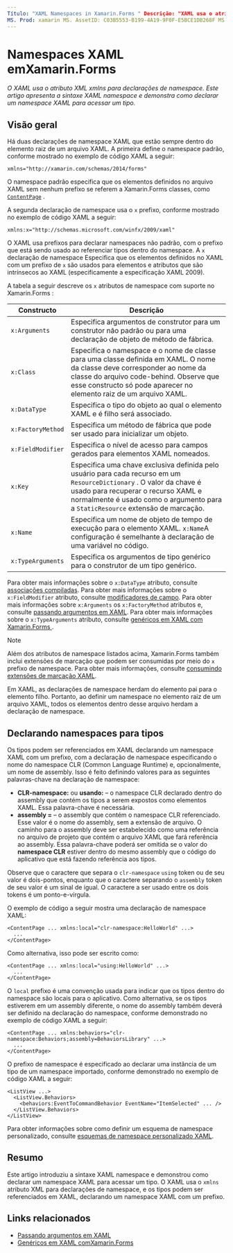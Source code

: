 ```yaml
---
Título: "XAML Namespaces in Xamarin.Forms " Descrição: "XAML usa o atributo XML xmlns para declarações de namespace. Este artigo apresenta a sintaxe XAML namespace e demonstra como declarar um namespace XAML para acessar um tipo. "
MS. Prod: xamarin MS. AssetID: C03B5553-B199-4A19-9F0F-E5BCE1DB268F MS. Technology: xamarin-Forms autor: davidbritch MS. Author: dabritch MS. Date: 08/21/2018 no-loc: [ Xamarin.Forms , Xamarin.Essentials ]
---
```


# <a name="xaml-namespaces-in-xamarinforms"></a>Namespaces XAML emXamarin.Forms

_O XAML usa o atributo XML xmlns para declarações de namespace. Este artigo apresenta a sintaxe XAML namespace e demonstra como declarar um namespace XAML para acessar um tipo._

## <a name="overview"></a>Visão geral

Há duas declarações de namespace XAML que estão sempre dentro do elemento raiz de um arquivo XAML. A primeira define o namespace padrão, conforme mostrado no exemplo de código XAML a seguir:

```xaml
xmlns="http://xamarin.com/schemas/2014/forms"
```

O namespace padrão especifica que os elementos definidos no arquivo XAML sem nenhum prefixo se referem a Xamarin.Forms classes, como [`ContentPage`](xref:Xamarin.Forms.ContentPage) .

A segunda declaração de namespace usa o `x` prefixo, conforme mostrado no exemplo de código XAML a seguir:

```xaml
xmlns:x="http://schemas.microsoft.com/winfx/2009/xaml"
```

O XAML usa prefixos para declarar namespaces não padrão, com o prefixo que está sendo usado ao referenciar tipos dentro do namespace. A `x` declaração de namespace Especifica que os elementos definidos no XAML com um prefixo de `x` são usados para elementos e atributos que são intrínsecos ao XAML (especificamente a especificação XAML 2009).

A tabela a seguir descreve os `x` atributos de namespace com suporte no Xamarin.Forms :

|Constructo|Descrição|
|--- |--- |
|`x:Arguments`|Especifica argumentos de construtor para um construtor não padrão ou para uma declaração de objeto de método de fábrica.|
|`x:Class`|Especifica o namespace e o nome de classe para uma classe definida em XAML. O nome da classe deve corresponder ao nome da classe do arquivo code-behind. Observe que esse constructo só pode aparecer no elemento raiz de um arquivo XAML.|
|`x:DataType`|Especifica o tipo do objeto ao qual o elemento XAML e é filho será associado.|
|`x:FactoryMethod`|Especifica um método de fábrica que pode ser usado para inicializar um objeto.|
|`x:FieldModifier`|Especifica o nível de acesso para campos gerados para elementos XAML nomeados.|
|`x:Key`|Especifica uma chave exclusiva definida pelo usuário para cada recurso em um `ResourceDictionary` . O valor da chave é usado para recuperar o recurso XAML e normalmente é usado como o argumento para a `StaticResource` extensão de marcação.|
|`x:Name`|Especifica um nome de objeto de tempo de execução para o elemento XAML. `x:Name`A configuração é semelhante à declaração de uma variável no código.|
|`x:TypeArguments`|Especifica os argumentos de tipo genérico para o construtor de um tipo genérico.|

Para obter mais informações sobre o `x:DataType` atributo, consulte [associações compiladas](~/xamarin-forms/app-fundamentals/data-binding/compiled-bindings.md). Para obter mais informações sobre o `x:FieldModifier` atributo, consulte [modificadores de campo](~/xamarin-forms/xaml/field-modifiers.md). Para obter mais informações sobre `x:Arguments` os `x:FactoryMethod` atributos e, consulte [passando argumentos em XAML](~/xamarin-forms/xaml/passing-arguments.md). Para obter mais informações sobre o `x:TypeArguments` atributo, consulte [genéricos em XAML com Xamarin.Forms ](generics.md).

> [!NOTE]
> Além dos atributos de namespace listados acima, Xamarin.Forms também inclui extensões de marcação que podem ser consumidas por meio do `x` prefixo de namespace. Para obter mais informações, consulte [consumindo extensões de marcação XAML](~/xamarin-forms/xaml/markup-extensions/consuming.md).

Em XAML, as declarações de namespace herdam do elemento pai para o elemento filho. Portanto, ao definir um namespace no elemento raiz de um arquivo XAML, todos os elementos dentro desse arquivo herdam a declaração de namespace.

## <a name="declaring-namespaces-for-types"></a>Declarando namespaces para tipos

Os tipos podem ser referenciados em XAML declarando um namespace XAML com um prefixo, com a declaração de namespace especificando o nome do namespace CLR (Common Language Runtime) e, opcionalmente, um nome de assembly. Isso é feito definindo valores para as seguintes palavras-chave na declaração de namespace:

- **CLR-namespace:** ou **usando:** – o namespace CLR declarado dentro do assembly que contém os tipos a serem expostos como elementos XAML. Essa palavra-chave é necessária.
- **assembly =** – o assembly que contém o namespace CLR referenciado. Esse valor é o nome do assembly, sem a extensão de arquivo. O caminho para o assembly deve ser estabelecido como uma referência no arquivo de projeto que contém o arquivo XAML que fará referência ao assembly. Essa palavra-chave poderá ser omitida se o valor do **namespace CLR** estiver dentro do mesmo assembly que o código do aplicativo que está fazendo referência aos tipos.

Observe que o caractere que separa o `clr-namespace` `using` token ou de seu valor é dois-pontos, enquanto que o caractere separando o `assembly` token de seu valor é um sinal de igual. O caractere a ser usado entre os dois tokens é um ponto-e-vírgula.

O exemplo de código a seguir mostra uma declaração de namespace XAML:

```xaml
<ContentPage ... xmlns:local="clr-namespace:HelloWorld" ...>
  ...
</ContentPage>
```

Como alternativa, isso pode ser escrito como:

```xaml
<ContentPage ... xmlns:local="using:HelloWorld" ...>
  ...
</ContentPage>
```

O `local` prefixo é uma convenção usada para indicar que os tipos dentro do namespace são locais para o aplicativo. Como alternativa, se os tipos estiverem em um assembly diferente, o nome do assembly também deverá ser definido na declaração do namespace, conforme demonstrado no exemplo de código XAML a seguir:

```xaml
<ContentPage ... xmlns:behaviors="clr-namespace:Behaviors;assembly=BehaviorsLibrary" ...>
  ...
</ContentPage>
```

O prefixo de namespace é especificado ao declarar uma instância de um tipo de um namespace importado, conforme demonstrado no exemplo de código XAML a seguir:

```xaml
<ListView ...>
  <ListView.Behaviors>
    <behaviors:EventToCommandBehavior EventName="ItemSelected" ... />
  </ListView.Behaviors>
</ListView>
```

Para obter informações sobre como definir um esquema de namespace personalizado, consulte [esquemas de namespace personalizado XAML](custom-namespace-schemas.md).

## <a name="summary"></a>Resumo

Este artigo introduziu a sintaxe XAML namespace e demonstrou como declarar um namespace XAML para acessar um tipo. O XAML usa o `xmlns` atributo XML para declarações de namespace, e os tipos podem ser referenciados em XAML, declarando um namespace XAML com um prefixo.

## <a name="related-links"></a>Links relacionados

- [Passando argumentos em XAML](~/xamarin-forms/xaml/passing-arguments.md)
- [Genéricos em XAML comXamarin.Forms](generics.md)
